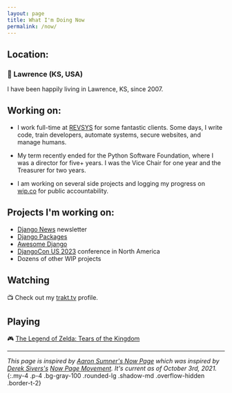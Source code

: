```yaml
---
layout: page
title: What I'm Doing Now
permalink: /now/
---
```


## Location:

### 🏡 Lawrence (KS, USA)

I have been happily living in Lawrence, KS, since 2007.

## Working on:

- I work full-time at [REVSYS][] for some fantastic clients.
  Some days, I write code, train developers, automate systems, secure websites, and manage humans.

- My term recently ended for the Python Software Foundation, where I was a director for five+ years. I was the Vice Chair for one year and the Treasurer for two years. 

- I am working on several side projects and logging my progress on [wip.co][] for public accountability.

## Projects I'm working on:

- [Django News][] newsletter
- [Django Packages][] 
- [Awesome Django][]
- [DjangoCon US 2023][] conference in North America
- Dozens of other WIP projects

## Watching

📺 Check out my [trakt.tv][] profile.

## Playing

🎮 [The Legend of Zelda: Tears of the Kingdom][]

----

*This page is inspired by [Aaron Sumner's Now Page][] which was inspired by [Derek Sivers's][Derek Sivers] [Now Page Movement][]. It's current as of October 3rd, 2021.*
{:.my-4 .p-4 .bg-gray-100 .rounded-lg .shadow-md .overflow-hidden .border-t-2}

[#jeffisrunning]: https://twitter.com/search?q=%23jeffisrunning&src=typd
[Aaron Sumner's Now Page]: http://aaronsumner.com/pages/now.html
[Awesome Django]: https://awesomedjango.org
[Derek Sivers]: https://sivers.org/now
[Django News]: https://django-news.com/
[Django Packages]: https://djangopackages.org/
[DjangoCon US 2023]: https://2023.djangocon.us/
[Now Page Movement]: http://nownownow.com/about
[RevSys]: https://www.revsys.com/
[The Legend of Zelda: Tears of the Kingdom]: https://www.zelda.com/tears-of-the-kingdom/
[trakt.tv]: https://trakt.tv/users/jefftriplett
[wip.co]: https://wip.co/@jefftriplett
